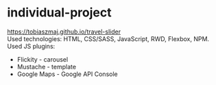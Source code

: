 # individual-project
https://tobiaszmaj.github.io/travel-slider <br>
Used technologies: HTML, CSS/SASS, JavaScript, RWD, Flexbox, NPM. <br>
Used JS plugins: <br>
- Flickity - carousel <br>
- Mustache - template <br>
- Google Maps - Google API Console <br>
